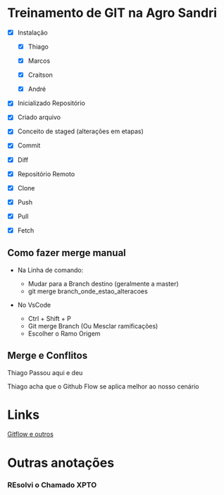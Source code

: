 # Treinamento de GIT na Agro Sandri

- [X] Instalação

    - [X] Thiago
    - [X] Marcos
    - [X] Craitson
    - [X] André


- [x] Inicializado Repositório
- [x] Criado arquivo
- [x] Conceito de staged (alterações em etapas)


- [X] Commit
- [x] Diff
- [x] Repositório Remoto
- [x] Clone
- [x] Push
- [x] Pull
- [x] Fetch

## Como fazer merge manual

- Na Linha de comando:
    - Mudar para a Branch destino (geralmente a master)
    - git merge branch_onde_estao_alteracoes

- No VsCode
    - Ctrl + Shift + P
    - Git merge Branch (Ou Mesclar ramificações)
    - Escolher o Ramo Origem


## Merge e Conflitos

Thiago Passou aqui e deu

Thiago acha que o Github Flow se aplica melhor ao nosso cenário


# Links

[Gitflow e outros](https://medium.com/@luccasduarte320/introdu%C3%A7%C3%A3o-%C3%A0-estrategias-de-branching-em-projetos-e8837de37a39)


# Outras anotações

### REsolvi o Chamado XPTO